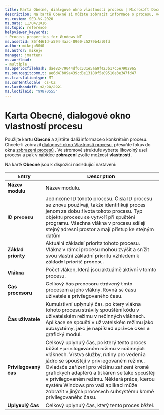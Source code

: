 ```yaml
---
title: Karta Obecné, dialogové okno vlastností procesu | Microsoft Docs
description: Na kartě Obecné si můžete zobrazit informace o procesu, včetně názvu modulu, ID procesu, základní priority, počtu vláken, času procesoru, času uživatele a uplynulého času.
ms.custom: SEO-VS-2020
ms.date: 11/04/2016
ms.topic: reference
helpviewer_keywords:
- Process properties for Windows NT
ms.assetid: 86f4d61d-a594-4aac-8960-c5279b4a10fd
author: mikejo5000
ms.author: mikejo
manager: jmartens
ms.workload:
- multiple
ms.openlocfilehash: dae82479044df6c031e5aa9f023b17c5e7902965
ms.sourcegitcommit: ae6d47b09a439cd0e13180f5e89510e3e347fd47
ms.translationtype: MT
ms.contentlocale: cs-CZ
ms.lasthandoff: 02/08/2021
ms.locfileid: "99870555"
---
```

# <a name="general-tab-process-properties-dialog-box"></a>Karta Obecné, dialogové okno vlastností procesu
Použijte kartu **Obecné** a zjistěte další informace o konkrétním procesu. Chcete-li zobrazit [dialogové okno Vlastnosti procesu](../debugger/process-properties-dialog-box.md), přesuňte fokus do okna [zobrazení procesů](../debugger/processes-view.md) . Ve stromové struktuře vyberte libovolný uzel procesu a pak v nabídce **zobrazení** zvolte možnost **vlastnosti** .

 Na kartě **Obecné** jsou k dispozici následující nastavení:

|Entry|Description|
|-----------|-----------------|
|**Název modulu**|Název modulu.|
|**ID procesu**|Jedinečné ID tohoto procesu. Čísla ID procesu se znovu používají, takže identifikují proces jenom za dobu života tohoto procesu. Typ objektu procesu se vytvoří při spuštění programu. Všechna vlákna v procesu sdílejí stejný adresní prostor a mají přístup ke stejným datům.|
|**Základ priority**|Aktuální základní priorita tohoto procesu. Vlákna v rámci procesu mohou zvýšit a snížit svou vlastní základní prioritu vzhledem k základní prioritě procesu.|
|**Vlákna**|Počet vláken, která jsou aktuálně aktivní v tomto procesu.|
|**Čas procesoru**|Celkový čas procesoru strávený tímto procesem a jeho vlákny. Rovná se času uživatele a privilegovaného času.|
|**Čas uživatele**|Kumulativní uplynulý čas, po který vlákna tohoto procesu strávily spouštění kódu v uživatelském režimu v nečinných vláknech. Aplikace se spouští v uživatelském režimu jako subsystémy, jako je například správce oken a grafický modul.|
|**Privilegovaný čas**|Celkový uplynulý čas, po který tento proces běžel v privilegovaném režimu v nečinných vláknech. Vrstva služby, rutiny pro vedení a jádro se spouštějí v privilegovaném režimu. Ovladače zařízení pro většinu zařízení kromě grafických adaptérů a tiskáren se také spouštějí v privilegovaném režimu. Některá práce, kterou systém Windows pro vaši aplikaci může zobrazit v jiných procesech subsystému kromě privilegovaného času.|
|**Uplynulý čas**|Celkový uplynulý čas, který tento proces běžel.|